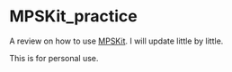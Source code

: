 # MPSKit_practice

A review on how to use [MPSKit](https://maartenvd.github.io/MPSKit.jl/dev/).
I will update little by little.

This is for personal use.